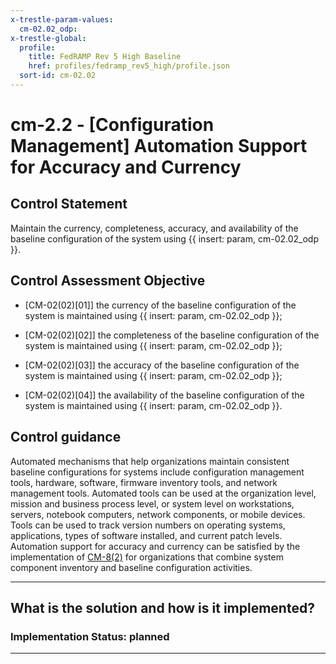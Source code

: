 ```yaml
---
x-trestle-param-values:
  cm-02.02_odp:
x-trestle-global:
  profile:
    title: FedRAMP Rev 5 High Baseline
    href: profiles/fedramp_rev5_high/profile.json
  sort-id: cm-02.02
---
```


# cm-2.2 - \[Configuration Management\] Automation Support for Accuracy and Currency

## Control Statement

Maintain the currency, completeness, accuracy, and availability of the baseline configuration of the system using {{ insert: param, cm-02.02_odp }}.

## Control Assessment Objective

- \[CM-02(02)[01]\] the currency of the baseline configuration of the system is maintained using {{ insert: param, cm-02.02_odp }};

- \[CM-02(02)[02]\] the completeness of the baseline configuration of the system is maintained using {{ insert: param, cm-02.02_odp }};

- \[CM-02(02)[03]\] the accuracy of the baseline configuration of the system is maintained using {{ insert: param, cm-02.02_odp }};

- \[CM-02(02)[04]\] the availability of the baseline configuration of the system is maintained using {{ insert: param, cm-02.02_odp }}.

## Control guidance

Automated mechanisms that help organizations maintain consistent baseline configurations for systems include configuration management tools, hardware, software, firmware inventory tools, and network management tools. Automated tools can be used at the organization level, mission and business process level, or system level on workstations, servers, notebook computers, network components, or mobile devices. Tools can be used to track version numbers on operating systems, applications, types of software installed, and current patch levels. Automation support for accuracy and currency can be satisfied by the implementation of [CM-8(2)](#cm-8.2) for organizations that combine system component inventory and baseline configuration activities.

______________________________________________________________________

## What is the solution and how is it implemented?

<!-- For implementation status enter one of: implemented, partial, planned, alternative, not-applicable -->

<!-- Note that the list of rules under ### Rules: is read-only and changes will not be captured after assembly to JSON -->
<!-- Add control implementation description here for control: cm-2.2 -->

### Implementation Status: planned

______________________________________________________________________
